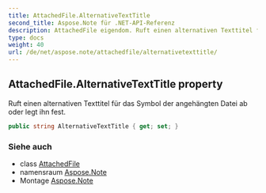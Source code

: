 ```yaml
---
title: AttachedFile.AlternativeTextTitle
second_title: Aspose.Note für .NET-API-Referenz
description: AttachedFile eigendom. Ruft einen alternativen Texttitel für das Symbol der angehängten Datei ab oder legt ihn fest.
type: docs
weight: 40
url: /de/net/aspose.note/attachedfile/alternativetexttitle/
---
```

## AttachedFile.AlternativeTextTitle property

Ruft einen alternativen Texttitel für das Symbol der angehängten Datei ab oder legt ihn fest.

```csharp
public string AlternativeTextTitle { get; set; }
```

### Siehe auch

* class [AttachedFile](../)
* namensraum [Aspose.Note](../../attachedfile/)
* Montage [Aspose.Note](../../../)


